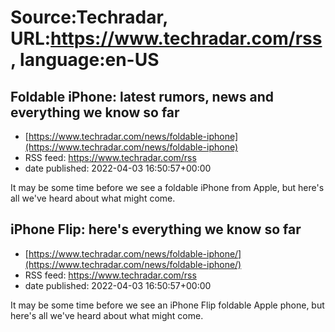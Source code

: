 # Source:Techradar, URL:https://www.techradar.com/rss, language:en-US

## Foldable iPhone: latest rumors, news and everything we know so far
 - [https://www.techradar.com/news/foldable-iphone](https://www.techradar.com/news/foldable-iphone)
 - RSS feed: https://www.techradar.com/rss
 - date published: 2022-04-03 16:50:57+00:00

It may be some time before we see a foldable iPhone from Apple, but here's all we've heard about what might come.

## iPhone Flip: here's everything we know so far
 - [https://www.techradar.com/news/foldable-iphone/](https://www.techradar.com/news/foldable-iphone/)
 - RSS feed: https://www.techradar.com/rss
 - date published: 2022-04-03 16:50:57+00:00

It may be some time before we see an iPhone Flip foldable Apple phone, but here's all we've heard about what might come.

